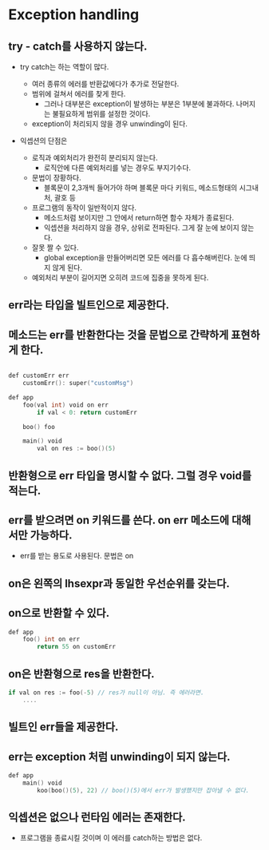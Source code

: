 # Exception handling

## try - catch를 사용하지 않는다.

* try catch는 하는 역할이 많다.
    * 여러 종류의 에러를 반환값에다가 추가로 전달한다.
    * 범위에 걸쳐서 에러를 찾게 한다.
        * 그러나 대부분은 exception이 발생하는 부분은 1부분에 불과하다. 나머지는 불필요하게 범위를 설정한 것이다.
    * exception이 처리되지 않을 경우 unwinding이 된다.

* 익셉션의 단점은
    * 로직과 예외처리가 완전히 분리되지 않는다.
        * 로직안에 다른 예외처리를 넣는 경우도 부지기수다.
    * 문법이 장황하다.
        * 블록문이 2,3개씩 들어가야 하며 블록문 마다 키워드, 메소드형태의 시그내처, 괄호 등
    * 프로그램의 동작이 일반적이지 않다.
        * 메소드처럼 보이지만 그 안에서 return하면 함수 자체가 종료된다.
        * 익셉션을 처리하지 않을 경우, 상위로 전파된다. 그게 잘 눈에 보이지 않는다.
    * 잘못 짤 수 있다.
        * global exception을 만들어버리면 모든 에러를 다 흡수해버린다. 눈에 띄지 않게 된다.
    * 예외처리 부분이 길어지면 오히려 코드에 집중을 못하게 된다.


## err라는 타입을 빌트인으로 제공한다.

## 메소드는 err를 반환한다는 것을 문법으로 간략하게 표현하게 한다.

```go

def customErr err
    customErr(): super("customMsg")

def app
    foo(val int) void on err 
        if val < 0: return customErr

    boo() foo

    main() void
        val on res := boo()(5)
```

## 반환형으로 err 타입을 명시할 수 없다. 그럴 경우 void를 적는다.

## err를 받으려면 on 키워드를 쓴다. on err 메소드에 대해서만 가능하다.

* err를 받는 용도로 사용된다. 문법은
    <identifier> on <identifier>

## on은 왼쪽의 lhsexpr과 동일한 우선순위를 갖는다.

## on으로 반환할 수 있다.

```go
def app
    foo() int on err
        return 55 on customErr
```

## on은 반환형으로 res을 반환한다.

```go
if val on res := foo(-5) // res가 null이 아님. 즉 에러라면.
    ....
```

## 빌트인 err들을 제공한다.

## err는 exception 처럼 unwinding이 되지 않는다.

```go
def app
    main() void
        koo(boo()(5), 22) // boo()(5)에서 err가 발생했지만 잡아낼 수 없다.
```

## 익셉션은 없으나 런타임 에러는 존재한다.

* 프로그램을 종료시킬 것이며 이 에러를 catch하는 방법은 없다.
